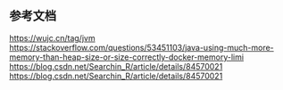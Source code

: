 ## 参考文档
https://wujc.cn/tag/jvm
https://stackoverflow.com/questions/53451103/java-using-much-more-memory-than-heap-size-or-size-correctly-docker-memory-limi
https://blog.csdn.net/Searchin_R/article/details/84570021
https://blog.csdn.net/Searchin_R/article/details/84570021
